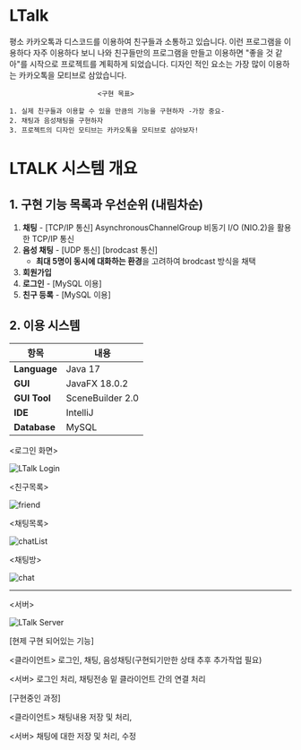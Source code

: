 # LTalk

  평소 카카오톡과 디스코드를 이용하여 친구들과 소통하고 있습니다.
  이런 프로그램을 이용하다 자주 이용하다 보니 나와 친구들만의 프로그램을 만들고 이용하면 "좋을 것 같아"를 시작으로 프로젝트를 계획하게 되었습니다.
  디자인 적인 요소는 가장 많이 이용하는 카카오톡을 모티브로 삼았습니다.
  

                          <구현 목표>
  
    1. 실제 친구들과 이용할 수 있을 만큼의 기능을 구현하자 -가장 중요-
    2. 채팅과 음성채팅을 구현하자
    3. 프로젝트의 디자인 모티브는 카카오톡을 모티브로 삼아보자!


# **LTALK 시스템 개요**  

## **1. 구현 기능 목록과 우선순위 (내림차순)**  

1. **채팅** - [TCP/IP 통신]   AsynchronousChannelGroup 비동기 I/O (NIO.2)을 활용한 TCP/IP 통신
2. **음성 채팅** - [UDP 통신]  [brodcast 통신]  
   - **최대 5명이 동시에 대화하는 환경**을 고려하여 brodcast 방식을 채택  
3. **회원가입**
4. **로그인** - [MySQL 이용]  
5. **친구 등록** - [MySQL 이용]  

## **2. 이용 시스템**  

| 항목            | 내용         |
|---------------|-------------|
| **Language**  | Java 17 |
| **GUI**       | JavaFX 18.0.2 |
| **GUI Tool**  | SceneBuilder 2.0 |
| **IDE**       | IntelliJ |
| **Database**  | MySQL |

           


<로그인 화면>


![LTalk Login](https://github.com/LeeJaeHyung/LTalk/assets/69907023/0b08f482-9075-4aff-aef1-b29707b264be)


<친구목록>


![friend](https://github.com/LeeJaeHyung/LTalk/assets/69907023/c02a1085-c996-40ef-a4a4-f02af8baf08a)

<채팅목록>


![chatList](https://github.com/LeeJaeHyung/LTalk/assets/69907023/1b3cc47f-d088-4e44-9563-df13ee94d17f)

<채팅방>


![chat](https://github.com/LeeJaeHyung/LTalk/assets/69907023/54bba3c0-4c4f-4d2b-ba2a-04d1ad166da3)

-----------------------------------------------------------------------------------------------------
<서버>


![LTalk Server](https://github.com/LeeJaeHyung/LTalk/assets/69907023/f707f616-a70c-4d3f-a210-a99e693ee171)


[현제 구현 되어있는 기능]
  
  <클라이언트>
    로그인, 채팅, 음성채팅(구현되기만한 상태 추후 추가작업 필요)

  <서버>
    로그인 처리, 채팅전송 밑 클라이언트 간의 연결 처리


[구현중인 과정]

  <클라이언트>
    채팅내용 저장 및 처리,
    
  <서버>
    채팅에 대한 저장 및 처리,
  수정
